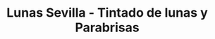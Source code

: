 ---
title: "Lunas Sevilla - Tintado de lunas y Parabrisas"
url: /sevilla/lunas-sevilla-tintado-de-lunas-y-parabrisas/
shop: Autowerkstatt
---